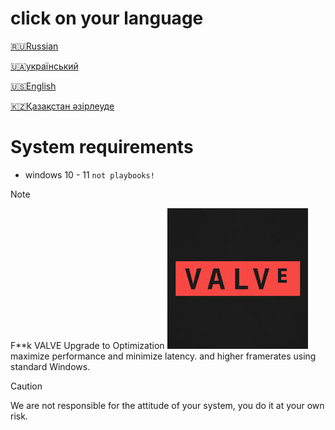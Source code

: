 # click on your language
[🇷🇺Russian](https://github.com/zipmishahl2/CS2-optimization/blob/main/README-ru.md)

[🇺🇦український](https://github.com/zipmishahl2/CS2-optimization/blob/main/README-ua.md)

[🇺🇸English](https://github.com/zipmishahl2/CS2-optimization/blob/main/README-eu.md)

[🇰🇿Қазақстан әзірлеуде](https://github.com/zipmishahl2/CS2-optimization/blob/main/README-kz.md)

# System requirements
- windows 10 - 11
``not playbooks!``

> [!NOTE]
> F**k VALVE Upgrade to Optimization
> ![VALVE](https://raw.githubusercontent.com/zipmishahl2/CS2-optimization/main/images.jpeg)
> maximize performance and minimize latency. and higher framerates using standard Windows.

> [!Caution]
> We are not responsible for the attitude of your system, you do it at your own risk.
